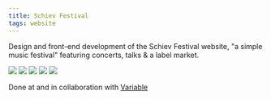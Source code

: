 ```yaml
---
title: Schiev Festival
tags: website
---
```


Design and front-end development of the Schiev Festival website, "a simple music festival" featuring concerts, talks & a label market.

![](desktop:schiev-1.jpeg)
![](desktop:schiev-2.jpeg)
![](mobile:schiev-4.jpeg)
![](mobile:schiev-5.jpeg)
![](desktop:schiev-3.jpeg)

Done at and in collaboration with [Variable](http://www.variable.club/)
